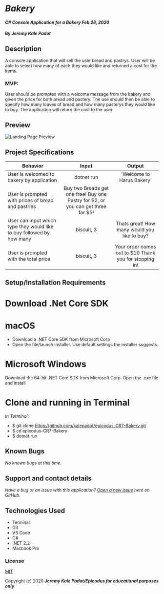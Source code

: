 # _Bakery_

#### _C# Console Application for a Bakery Feb 28, 2020_

#### By _**Jeremy Kale Padot**_

## Description
A console application that will sell the user bread and pastrys. User will be able to select how many of each they would like and returned a cost for the items.

 ###  MVP:
User should be prompted with a welcome message from the bakery and given the price for both bread and pastery. The use should then be able to specify how many loaves of bread and how many pasterys they would like to buy. The application will return the cost to the user. 

## Preview
![Landing Page Preview]()

## Project Specifications

| Behavior | Input | Output |
|---|:---:|:---:|
|User is welcomed to bakery by application|dotnet run| 'Welcome to Harus Bakery'|
|User is prompted with prices of bread and pastries|Buy two Breads get one free! Buy one Pastry for $2, or you can get three for $5!|
|User can input which type they would like to buy followed by how many|biscuit, 3|Thats great! How many would you like to buy?|
|User is prompted with the total price | biscuit, 3 |Your order comes out to $10 Thank you for stopping in!|

## Setup/Installation Requirements

# Download .Net Core SDK
 
# macOS
* Download a .NET Core SDK from Microsoft Corp
* Open the file/launch installer. Use default settings the installer suggests.
# Microsoft Windows
Download the 64-bit .NET Core SDK from Microsoft Corp.
Open the .exe file and install

# Clone and running in Terminal
_In Terminal:_

* $ git clone https://github.com/kalepadot/epicodus-CR7-Bakery.git
* $ cd epicodus-CR7-Bakery
* $ dotnet run



## Known Bugs

_No known bugs at this time._

## Support and contact details

_Have a bug or an issue with this application? [Open a new issue](https://github.com/kalepadot/epicodus-CR7-Bakery) here on GitHub._

## Technologies Used
* Terminal
* Git
* VS Code
* C#
* .NET 2.2
* Macbook Pro
### License

[MIT](https://choosealicense.com/licenses/mit/)

Copyright (c) 2020 **_Jeremy Kale Padot/Epicodus for educational purposes only_**